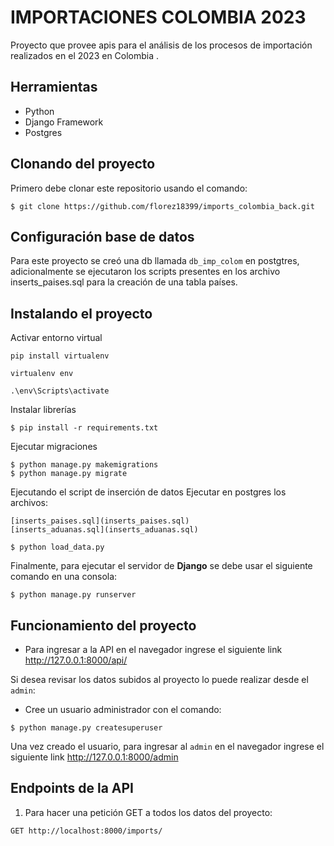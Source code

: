 # IMPORTACIONES COLOMBIA 2023

Proyecto que provee apis para el análisis de los procesos de importación realizados en el 2023 en Colombia .

## Herramientas

* Python
* Django Framework
* Postgres

## Clonando del proyecto

Primero debe clonar este repositorio usando el comando:

```
$ git clone https://github.com/florez18399/imports_colombia_back.git
```

## Configuración base de datos
Para este proyecto se creó una db llamada `db_imp_colom` en postgtres, adicionalmente se 
ejecutaron los scripts presentes en los archivo inserts_paises.sql para la creación
de una tabla países.


## Instalando el proyecto

Activar entorno virtual
```
pip install virtualenv

virtualenv env

.\env\Scripts\activate
```

Instalar librerías
```
$ pip install -r requirements.txt
```
Ejecutar migraciones
```
$ python manage.py makemigrations
$ python manage.py migrate
```

Ejecutando el script de inserción de datos 
Ejecutar en postgres los archivos:
```
[inserts_paises.sql](inserts_paises.sql)
[inserts_aduanas.sql](inserts_aduanas.sql)
```


```
$ python load_data.py
```

Finalmente, para ejecutar el servidor de **Django** se debe usar el siguiente comando en una consola:

```
$ python manage.py runserver
```

## Funcionamiento del proyecto

- Para ingresar a la API en el navegador ingrese el siguiente link <http://127.0.0.1:8000/api/>

Si desea revisar los datos subidos al proyecto lo puede realizar desde el `admin`:

- Cree un usuario administrador con el comando:

```
$ python manage.py createsuperuser
```

Una vez creado el usuario, para ingresar al `admin` en el navegador ingrese el siguiente link <http://127.0.0.1:8000/admin>

## Endpoints de la API

1. Para hacer una petición GET a todos los datos del proyecto:

```
GET http://localhost:8000/imports/
```